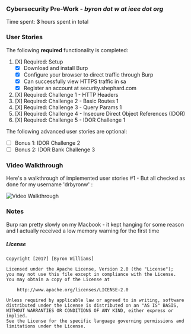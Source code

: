 
### Cybersecurity Pre-Work - *byron dot w at ieee dot org*

Time spent: **3** hours spent in total 

### User Stories

The following **required** functionality is completed:

1. [X]  Required: Setup 
    -  [X]  Download and install Burp
    -  [X]  Configure your browser to direct traffic through Burp
    -  [X]  Can successfully view HTTPS traffic in sa
    -  [X]  Register an account at security.shephard.com
  
1. [X]  Required: Challenge 1 - HTTP Headers
1. [X]  Required: Challenge 2 - Basic Routes 1
1. [X]  Required: Challenge 3 - Query Params 1
1. [X]  Required: Challenge 4 - Insecure Direct Object References (IDOR)
1. [X]  Required: Challenge 5 - IDOR Challenge 1 

The following advanced user stories are optional:

* [ ]  Bonus 1: IDOR Challenge 2 
* [ ]  Bonus 2: IDOR Bank Challenge 3

### Video Walkthrough

Here's a walkthrough of implemented user stories #1 - But all checked as done for my username 'drbyronw' :

<img src='https://github.com/drbyronw/codepath-security/raw/master/2017-07-17_00-05-39-1.gif' width='' alt='Video Walkthrough' />


### Notes

Burp ran pretty slowly on my Macbook - it kept hanging for some reason and I actually received a low memory warning for the first time

##### License

    Copyright [2017] [Byron Williams]

    Licensed under the Apache License, Version 2.0 (the "License");
    you may not use this file except in compliance with the License.
    You may obtain a copy of the License at

        http://www.apache.org/licenses/LICENSE-2.0

    Unless required by applicable law or agreed to in writing, software
    distributed under the License is distributed on an "AS IS" BASIS,
    WITHOUT WARRANTIES OR CONDITIONS OF ANY KIND, either express or implied.
    See the License for the specific language governing permissions and
    limitations under the License.
